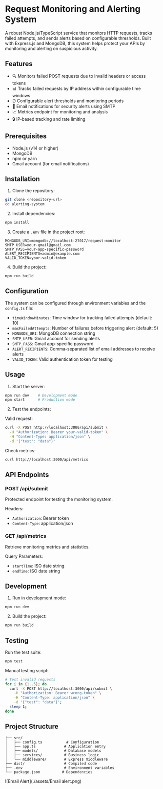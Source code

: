 # Request Monitoring and Alerting System

A robust Node.js/TypeScript service that monitors HTTP requests, tracks failed attempts, and sends alerts based on configurable thresholds. Built with Express.js and MongoDB, this system helps protect your APIs by monitoring and alerting on suspicious activity.

## Features

- 🔍 Monitors failed POST requests due to invalid headers or access tokens
- 📊 Tracks failed requests by IP address within configurable time windows
- ⏰ Configurable alert thresholds and monitoring periods
- 📧 Email notifications for security alerts using SMTP
- 📈 Metrics endpoint for monitoring and analysis
- 🔒 IP-based tracking and rate limiting

## Prerequisites

- Node.js (v14 or higher)
- MongoDB
- npm or yarn
- Gmail account (for email notifications)

## Installation

1. Clone the repository:

```bash
git clone <repository-url>
cd alerting-system
```

2. Install dependencies:

```bash
npm install
```

3. Create a `.env` file in the project root:

```env
MONGODB_URI=mongodb://localhost:27017/request-monitor
SMTP_USER=your-gmail@gmail.com
SMTP_PASS=your-app-specific-password
ALERT_RECIPIENTS=admin@example.com
VALID_TOKEN=your-valid-token
```

4. Build the project:

```bash
npm run build
```

## Configuration

The system can be configured through environment variables and the `config.ts` file:

- `timeWindowMinutes`: Time window for tracking failed attempts (default: 10)
- `maxFailedAttempts`: Number of failures before triggering alert (default: 5)
- `MONGODB_URI`: MongoDB connection string
- `SMTP_USER`: Gmail account for sending alerts
- `SMTP_PASS`: Gmail app-specific password
- `ALERT_RECIPIENTS`: Comma-separated list of email addresses to receive alerts
- `VALID_TOKEN`: Valid authentication token for testing

## Usage

1. Start the server:

```bash
npm run dev    # Development mode
npm start      # Production mode
```

2. Test the endpoints:

Valid request:

```bash
curl -X POST http://localhost:3000/api/submit \
  -H "Authorization: Bearer your-valid-token" \
  -H "Content-Type: application/json" \
  -d '{"test": "data"}'
```

Check metrics:

```bash
curl http://localhost:3000/api/metrics
```

## API Endpoints

### POST /api/submit

Protected endpoint for testing the monitoring system.

Headers:

- `Authorization`: Bearer token
- `Content-Type`: application/json

### GET /api/metrics

Retrieve monitoring metrics and statistics.

Query Parameters:

- `startTime`: ISO date string
- `endTime`: ISO date string

## Development

1. Run in development mode:

```bash
npm run dev
```

2. Build the project:

```bash
npm run build
```

## Testing

Run the test suite:

```bash
npm test
```

Manual testing script:

```bash
# Test invalid requests
for i in {1..5}; do 
  curl -X POST http://localhost:3000/api/submit \
    -H "Authorization: Bearer wrong-token" \
    -H "Content-Type: application/json" \
    -d '{"test": "data"}';
  sleep 1;
done
```

## Project Structure

```
├── src/
│   ├── config.ts           # Configuration
│   ├── app.ts             # Application entry
│   ├── models/            # Database models
│   ├── services/          # Business logic
│   └── middleware/        # Express middleware
├── dist/                  # Compiled code
├── .env                   # Environment variables
└── package.json          # Dependencies
```

![Email Alert](./assets/Email alert.png)
